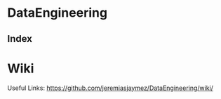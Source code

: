 # DataEngineering
## Index
# Wiki
Useful Links: https://github.com/jeremiasjaymez/DataEngineering/wiki/
